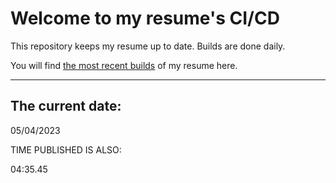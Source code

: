 # Welcome to my resume's CI/CD
This repository keeps my resume up to date. Builds are done daily.
  
You will find [the most recent builds](output/) of my resume here.
* * *
 
## The current date:  
 05/04/2023 
   
  
  
 TIME PUBLISHED IS ALSO: 
  
 04:35.45 
  
  
